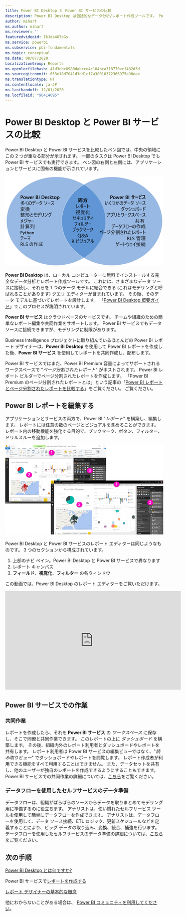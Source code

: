 ```yaml
---
title: Power BI Desktop と Power BI サービスの比較
description: Power BI Desktop は包括的なデータ分析/レポート作成ツールです。 Power BI サービスは、チームや企業が簡単なレポート編集や共同作業を行うためのクラウドベースのオンライン サービスです。
author: mihart
ms.author: mihart
ms.reviewer: ''
featuredvideoid: IkJda4O7oGs
ms.service: powerbi
ms.subservice: pbi-fundamentals
ms.topic: conceptual
ms.date: 08/07/2020
LocalizationGroup: Reports
ms.openlocfilehash: 41d3ebc8980dabcce4c104bca318770ecf482d3d
ms.sourcegitcommit: 653e18d7041d3dd1cf7a38010372366975a98eae
ms.translationtype: HT
ms.contentlocale: ja-JP
ms.lasthandoff: 12/01/2020
ms.locfileid: "96414095"
---
```

# <a name="comparing-power-bi-desktop-and-the-power-bi-service"></a>Power BI Desktop と Power BI サービスの比較

Power BI Desktop と Power BI サービスを比較したベン図では、中央の領域にこの 2 つが重なる部分が示されます。 一部のタスクは Power BI Desktop でも Power BI サービスでも実行できます。 ベン図の右側と左側には、アプリケーションとサービスに固有の機能が示されています。  

![Power BI Desktop と Power BI サービスの関係を示すベン図。](media/service-service-vs-desktop/power-bi-venn-desktop-service.png)

**Power BI Desktop** は、ローカル コンピューターに無料でインストールする完全なデータ分析とレポート作成ツールです。 これには、さまざまなデータ ソースに接続し、それらを 1 つのデータ モデルに結合できる (これはモデリングと呼ばれることがあります) クエリ エディターが含まれています。 その後、そのデータ モデルに基づいてレポートを設計します。 「[Power BI Desktop 概要ガイド](desktop-getting-started.md)」でこのプロセスが説明されています。

**Power BI サービス** はクラウドベースのサービスです。 チームや組織のための簡単なレポート編集や共同作業をサポートします。 Power BI サービスでもデータ ソースに接続できますが、モデリングに制限があります。

Business Intelligence プロジェクトに取り組んでいるほとんどの Power BI レポート デザイナーは、**Power BI Desktop** を使用して Power BI レポートを作成した後、**Power BI サービス** を使用してレポートを共同作成し、配布します。

Power BI サービスではまた、Power BI Premium 容量によってサポートされるワークスペースで "*ページ分割されたレポート*" がホストされます。 Power BI レポート ビルダーでページ分割されたレポートを作成します。 「Power BI Premium のページ分割されたレポートとは」という記事の「[Power BI レポートとページ分割されたレポートを比較する](../paginated-reports/paginated-reports-report-builder-power-bi.md#compare-power-bi-reports-and-paginated-reports)」をご覧ください。 ご覧ください。

## <a name="editing-power-bi-reports"></a>Power BI レポートを編集する

アプリケーションとサービスの両方で、Power BI "*レポート*" を構築し、編集します。 レポートには任意の数のページとビジュアルを含めることができます。 レポート内の移動機能を強化する目的で、ブックマーク、ボタン、フィルター、ドリルスルーを追加します。

![番号付きセクションがある、Power BI Desktop と Power BI サービスのスクリーンショット。](media/service-service-vs-desktop/power-bi-editing-desktop-service.png)

Power BI Desktop と Power BI サービスのレポート エディターは同じようなものです。 3 つのセクションから構成されています。  

1. 上部のナビ ペイン。Power BI Desktop と Power BI サービスで異なります    
2. レポート キャンバス     
3. **フィールド**、**視覚化**、**フィルター** の各ウィンドウ

この動画では、Power BI Desktop のレポート エディターをご覧いただけます。 

<iframe width="560" height="315" src="https://www.youtube.com/embed/IkJda4O7oGs" frameborder="0" allowfullscreen></iframe>

## <a name="working-in-the-power-bi-service"></a>Power BI サービスでの作業

### <a name="collaborating"></a>共同作業

レポートを作成したら、それを **Power BI サービス** の *ワークスペース* に保存し、そこで同僚と共同作業できます。 このレポートの上に *ダッシュボード* を構築します。 その後、組織内外のレポート利用者とダッシュボードやレポートを共有します。 レポート利用者は Power BI サービスの編集ビューではなく、"*読み取りビュー*" でダッシュボードやレポートを閲覧します。 レポート作成者が利用できる機能をすべて利用することはできません。  また、データセットを共有し、他のユーザーが独自のレポートを作成できるようにすることもできます。 Power BI サービスでの共同作業の詳細については、[こちら](../collaborate-share/service-new-workspaces.md)をご覧ください。

### <a name="self-service-data-prep-with-dataflows"></a>データフローを使用したセルフサービスのデータ準備

データフローは、組織がばらばらのソースからデータを取りまとめてモデリング用に準備するのに役立ちます。 アナリストは、使い慣れたセルフサービス ツールを使用して簡単にデータフローを作成できます。 アナリストは、データフローを使用して、データ ソース接続、ETL ロジック、更新スケジュールなどを定義することにより、ビッグ データの取り込み、変換、統合、補強を行います。 データフローを使用したセルフサービスのデータ準備の詳細については、[こちら](../transform-model/dataflows/dataflows-introduction-self-service.md)をご覧ください。

## <a name="next-steps"></a>次の手順

[Power BI Desktop とは何ですか?](desktop-what-is-desktop.md)

Power BI サービスで[レポートを作成する](../create-reports/service-report-create-new.md)

[レポート デザイナーの基本的な概念](service-basic-concepts.md)

他にわからないことがある場合は、 [Power BI コミュニティを利用してください](https://community.powerbi.com/)。
